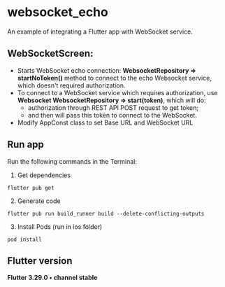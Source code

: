 # websocket_echo

An example of integrating a Flutter app with WebSocket service. 

## WebSocketScreen:
* Starts WebSocket echo connection: **WebsocketRepository => startNoToken()** method to connect to the echo Websocket service, which doesn't required authorization.
* To connect to a WebSocket service which requires authorization, use **Websocket WebsocketRepository => start(token)**, which will do:
    * authorization through REST API POST request to get token; 
    * and then will pass this token to connect to the WebSocket.
* Modify AppConst class to set Base URL and WebSocket URL

## Run app
Run the following commands in the Terminal:
1. Get dependencies  
```console
flutter pub get
```
2. Generate code  
```console
flutter pub run build_runner build --delete-conflicting-outputs
```
3. Install Pods (run in ios folder)  
```console
pod install
```

## Flutter version 
**Flutter 3.29.0 • channel stable**

